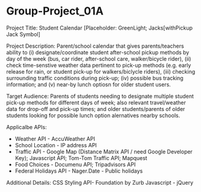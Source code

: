 # Group-Project_01A

Project Title:  Student Calendar [Placeholder:  GreenLight; Jacks[withPickup Jack Symbol]

Project Description:  Parent/school calendar that gives parents/teachers ability to (i) designate/coordinate student after-school pickup methods by day of the week (bus, car rider, after-school care, walker/bicycle rider), (ii) check time-senstive weather data pertinent to pick-up methods (e.g. early release for rain, or student pick-up for walkers/biclycle riders), (iii) checking surrounding traffic conditions during pick-up; (iv) possible bus tracking information; and (v) near-by lunch optiosn for older student users.

Target Audience:  Parents of students needing to designate multiple student pick-up methods for different days of week; also relevant travel/weather data for drop-off and pick-up times; and older students/parents of older students looking for possible lunch option alernatives nearby schools.

Applicalbe APIs:
 - Weather API - AccuWeather API
 - School Location - IP address API
 - Traffic API - Google Map (Distance Matrix API / need Google Developer Key); Javascript API; Tom-Tom Traffic API; Mapquest
 - Food Choices - Documenu API; Tripadvisors API
 - Federal Holidays API - Nager.Date - Public holidays

Additional Details:
    CSS Styling API- Foundation by Zurb
    Javascript - jQuery

